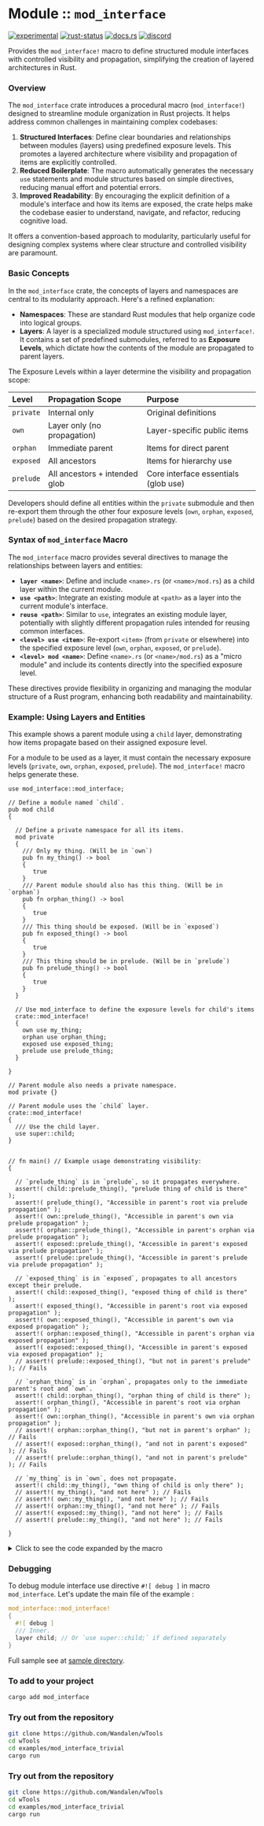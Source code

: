 <!-- {{# generate.module_header{} #}} -->

# Module :: `mod_interface`
<!--{ generate.module_header.start() }-->
 [![experimental](https://raster.shields.io/static/v1?label=&message=experimental&color=orange)](https://github.com/emersion/stability-badges#experimental) [![rust-status](https://github.com/Wandalen/wTools/actions/workflows/module_mod_interface_push.yml/badge.svg)](https://github.com/Wandalen/wTools/actions/workflows/module_mod_interface_push.yml) [![docs.rs](https://img.shields.io/docsrs/mod_interface?color=e3e8f0&logo=docs.rs)](https://docs.rs/mod_interface) [![discord](https://img.shields.io/discord/872391416519737405?color=eee&logo=discord&logoColor=eee&label=ask)](https://discord.gg/m3YfbXpUUY)
<!--{ generate.module_header.end }-->

Provides the `mod_interface!` macro to define structured module interfaces with controlled visibility and propagation, simplifying the creation of layered architectures in Rust.

### Overview

The `mod_interface` crate introduces a procedural macro (`mod_interface!`) designed to streamline module organization in Rust projects. It helps address common challenges in maintaining complex codebases:

1.  **Structured Interfaces**: Define clear boundaries and relationships between modules (layers) using predefined exposure levels. This promotes a layered architecture where visibility and propagation of items are explicitly controlled.
2.  **Reduced Boilerplate**: The macro automatically generates the necessary `use` statements and module structures based on simple directives, reducing manual effort and potential errors.
3.  **Improved Readability**: By encouraging the explicit definition of a module's interface and how its items are exposed, the crate helps make the codebase easier to understand, navigate, and refactor, reducing cognitive load.

It offers a convention-based approach to modularity, particularly useful for designing complex systems where clear structure and controlled visibility are paramount.

### Basic Concepts

In the `mod_interface` crate, the concepts of layers and namespaces are central to its modularity approach. Here's a refined explanation:

- **Namespaces**: These are standard Rust modules that help organize code into logical groups.
- **Layers**: A layer is a specialized module structured using `mod_interface!`. It contains a set of predefined submodules, referred to as **Exposure Levels**, which dictate how the contents of the module are propagated to parent layers.

The Exposure Levels within a layer determine the visibility and propagation scope:

| Level     | Propagation Scope             | Purpose                              |
| :-------- | :---------------------------- | :----------------------------------- |
| `private` | Internal only                 | Original definitions                 |
| `own`     | Layer only (no propagation)   | Layer-specific public items          |
| `orphan`  | Immediate parent              | Items for direct parent              |
| `exposed` | All ancestors                 | Items for hierarchy use              |
| `prelude` | All ancestors + intended glob | Core interface essentials (glob use) |

Developers should define all entities within the `private` submodule and then re-export them through the other four exposure levels (`own`, `orphan`, `exposed`, `prelude`) based on the desired propagation strategy.

### Syntax of `mod_interface` Macro

The `mod_interface` macro provides several directives to manage the relationships between layers and entities:

- **`layer <name>`**: Define and include `<name>.rs` (or `<name>/mod.rs`) as a child layer within the current module.
- **`use <path>`**: Integrate an existing module at `<path>` as a layer into the current module's interface.
- **`reuse <path>`**: Similar to `use`, integrates an existing module layer, potentially with slightly different propagation rules intended for reusing common interfaces.
- **`<level> use <item>`**: Re-export `<item>` (from `private` or elsewhere) into the specified exposure level (`own`, `orphan`, `exposed`, or `prelude`).
- **`<level> mod <name>`**: Define `<name>.rs` (or `<name>/mod.rs`) as a "micro module" and include its contents directly into the specified exposure level.

These directives provide flexibility in organizing and managing the modular structure of a Rust program, enhancing both readability and maintainability.

### Example: Using Layers and Entities

This example shows a parent module using a `child` layer, demonstrating how items propagate based on their assigned exposure level.

For a module to be used as a layer, it must contain the necessary exposure levels (`private`, `own`, `orphan`, `exposed`, `prelude`). The `mod_interface!` macro helps generate these.

```rust,ignore
use mod_interface::mod_interface;

// Define a module named `child`.
pub mod child
{

  // Define a private namespace for all its items.
  mod private
  {
    /// Only my thing. (Will be in `own`)
    pub fn my_thing() -> bool
    {
       true
    }
    /// Parent module should also has this thing. (Will be in `orphan`)
    pub fn orphan_thing() -> bool
    {
       true
    }
    /// This thing should be exposed. (Will be in `exposed`)
    pub fn exposed_thing() -> bool
    {
       true
    }
    /// This thing should be in prelude. (Will be in `prelude`)
    pub fn prelude_thing() -> bool
    {
       true
    }
  }

  // Use mod_interface to define the exposure levels for child's items
  crate::mod_interface!
  {
    own use my_thing;
    orphan use orphan_thing;
    exposed use exposed_thing;
    prelude use prelude_thing;
  }

}

// Parent module also needs a private namespace.
mod private {}

// Parent module uses the `child` layer.
crate::mod_interface!
{
  /// Use the child layer.
  use super::child;
}


// fn main() // Example usage demonstrating visibility:
{

  // `prelude_thing` is in `prelude`, so it propagates everywhere.
  assert!( child::prelude_thing(), "prelude thing of child is there" );
  assert!( prelude_thing(), "Accessible in parent's root via prelude propagation" );
  assert!( own::prelude_thing(), "Accessible in parent's own via prelude propagation" );
  assert!( orphan::prelude_thing(), "Accessible in parent's orphan via prelude propagation" );
  assert!( exposed::prelude_thing(), "Accessible in parent's exposed via prelude propagation" );
  assert!( prelude::prelude_thing(), "Accessible in parent's prelude via prelude propagation" );

  // `exposed_thing` is in `exposed`, propagates to all ancestors except their prelude.
  assert!( child::exposed_thing(), "exposed thing of child is there" );
  assert!( exposed_thing(), "Accessible in parent's root via exposed propagation" );
  assert!( own::exposed_thing(), "Accessible in parent's own via exposed propagation" );
  assert!( orphan::exposed_thing(), "Accessible in parent's orphan via exposed propagation" );
  assert!( exposed::exposed_thing(), "Accessible in parent's exposed via exposed propagation" );
  // assert!( prelude::exposed_thing(), "but not in parent's prelude" ); // Fails

  // `orphan_thing` is in `orphan`, propagates only to the immediate parent's root and `own`.
  assert!( child::orphan_thing(), "orphan thing of child is there" );
  assert!( orphan_thing(), "Accessible in parent's root via orphan propagation" );
  assert!( own::orphan_thing(), "Accessible in parent's own via orphan propagation" );
  // assert!( orphan::orphan_thing(), "but not in parent's orphan" ); // Fails
  // assert!( exposed::orphan_thing(), "and not in parent's exposed" ); // Fails
  // assert!( prelude::orphan_thing(), "and not in parent's prelude" ); // Fails

  // `my_thing` is in `own`, does not propagate.
  assert!( child::my_thing(), "own thing of child is only there" );
  // assert!( my_thing(), "and not here" ); // Fails
  // assert!( own::my_thing(), "and not here" ); // Fails
  // assert!( orphan::my_thing(), "and not here" ); // Fails
  // assert!( exposed::my_thing(), "and not here" ); // Fails
  // assert!( prelude::my_thing(), "and not here" ); // Fails

}

```

<details>
<summary>Click to see the code expanded by the macro</summary>

```rust,ignore
use mod_interface::mod_interface;

// Define a module named `child`
pub mod child
{
  // Define a private namespace for all its items.
  mod private
  {
    /// Only my thing. (Will be in `own`)
    pub fn my_thing() -> bool
    {
       true
    }
    /// Parent module should also has this thing. (Will be in `orphan`)
    pub fn orphan_thing() -> bool
    {
       true
    }
    /// This thing should be exposed. (Will be in `exposed`)
    pub fn exposed_thing() -> bool
    {
       true
    }
    /// This thing should be in prelude. (Will be in `prelude`)
    pub fn prelude_thing() -> bool
    {
       true
    }
  }

  // Use mod_interface to define the exposure levels for child's items
  /* crate::mod_interface! { own use my_thing; orphan use orphan_thing; exposed use exposed_thing; prelude use prelude_thing; } */
  // Expanded code generated by the macro:
  pub use own::*;
  /// Own namespace of the module.
  pub mod own
  {
      use super::*;
      pub use orphan::*;
      pub use private::my_thing;
  }
  /// Orphan namespace of the module.
  pub mod orphan
  {
      use super::*;
      pub use exposed::*;
      pub use private::orphan_thing;
  }
  /// Exposed namespace of the module.
  pub mod exposed
  {
      use super::*;
      pub use prelude::*;
      pub use private::exposed_thing;
  }
  /// Prelude to use essentials: `use my_module::prelude::*`.
  pub mod prelude
  {
      use super::*;
      pub use private::prelude_thing;
  }

}

// Parent module also needs a private namespace.
mod private {}

// Parent module uses the `child` layer.
/* crate::mod_interface! { use super::child; } */
// Expanded code generated by the macro:
pub use own::*;
/// Own namespace of the module.
#[ allow( unused_imports ) ]
pub mod own
{
    use super::*;
    pub use orphan::*;
    #[ doc( inline ) ]
    #[ allow( unused_imports ) ]
    #[ doc = " Use the child layer."]
    pub use super::child::orphan::*; // Items from child's orphan are pulled into parent's own
    #[ doc( inline ) ]
    #[ allow( unused_imports ) ]
    #[ doc = " Use the child layer."]
    pub use super::child; // The child module itself is available in parent's own
}
/// Orphan namespace of the module.
#[ allow( unused_imports ) ]
pub mod orphan
{
    use super::*;
    pub use exposed::*;
    // Child's orphan items do not propagate to parent's orphan
}
/// Exposed namespace of the module.
#[ allow( unused_imports ) ]
pub mod exposed
{
    use super::*;
    pub use prelude::*;
    #[ doc( inline ) ]
    #[ allow( unused_imports ) ]
    #[ doc = " Use the child layer."]
    pub use super::child::exposed::*; // Items from child's exposed are pulled into parent's exposed
}
/// Prelude to use essentials: `use my_module::prelude::*`.
#[ allow( unused_imports ) ]
pub mod prelude
{
    use super::*;
    #[ doc( inline ) ]
    #[ allow( unused_imports ) ]
    #[ doc = " Use the child layer."]
    pub use super::child::prelude::*; // Items from child's prelude are pulled into parent's prelude
}


// fn main() // Example usage demonstrating visibility:
{

  // `prelude_thing` is in `prelude`, so it propagates everywhere.
  assert!( child::prelude_thing(), "prelude thing of child is there" );
  assert!( prelude_thing(), "Accessible in parent's root via prelude propagation" );
  assert!( own::prelude_thing(), "Accessible in parent's own via prelude propagation" );
  assert!( orphan::prelude_thing(), "Accessible in parent's orphan via prelude propagation" );
  assert!( exposed::prelude_thing(), "Accessible in parent's exposed via prelude propagation" );
  assert!( prelude::prelude_thing(), "Accessible in parent's prelude via prelude propagation" );

  // `exposed_thing` is in `exposed`, propagates to all ancestors except their prelude.
  assert!( child::exposed_thing(), "exposed thing of child is there" );
  assert!( exposed_thing(), "Accessible in parent's root via exposed propagation" );
  assert!( own::exposed_thing(), "Accessible in parent's own via exposed propagation" );
  assert!( orphan::exposed_thing(), "Accessible in parent's orphan via exposed propagation" );
  assert!( exposed::exposed_thing(), "Accessible in parent's exposed via exposed propagation" );
  // assert!( prelude::exposed_thing(), "but not in parent's prelude" ); // Fails

  // `orphan_thing` is in `orphan`, propagates only to the immediate parent's root and `own`.
  assert!( child::orphan_thing(), "orphan thing of child is there" );
  assert!( orphan_thing(), "Accessible in parent's root via orphan propagation" );
  assert!( own::orphan_thing(), "Accessible in parent's own via orphan propagation" );
  // assert!( orphan::orphan_thing(), "but not in parent's orphan" ); // Fails
  // assert!( exposed::orphan_thing(), "and not in parent's exposed" ); // Fails
  // assert!( prelude::orphan_thing(), "and not in parent's prelude" ); // Fails

  // `my_thing` is in `own`, does not propagate.
  assert!( child::my_thing(), "own thing of child is only there" );
  // assert!( my_thing(), "and not here" ); // Fails
  // assert!( own::my_thing(), "and not here" ); // Fails
  // assert!( orphan::my_thing(), "and not here" ); // Fails
  // assert!( exposed::my_thing(), "and not here" ); // Fails
  // assert!( prelude::my_thing(), "and not here" ); // Fails

}

```

</details>

### Debugging

To debug module interface use directive `#![ debug ]` in macro `mod_interface`. Let's update the main file of the example :

```rust ignore
mod_interface::mod_interface!
{
  #![ debug ]
  /// Inner.
  layer child; // Or `use super::child;` if defined separately
}
```

Full sample see at [sample directory](https://github.com/Wandalen/wTools/tree/master/examples/mod_interface_trivial).

### To add to your project

```sh
cargo add mod_interface
```

### Try out from the repository

```sh
git clone https://github.com/Wandalen/wTools
cd wTools
cd examples/mod_interface_trivial
cargo run
```
### Try out from the repository

```sh
git clone https://github.com/Wandalen/wTools
cd wTools
cd examples/mod_interface_trivial
cargo run
```